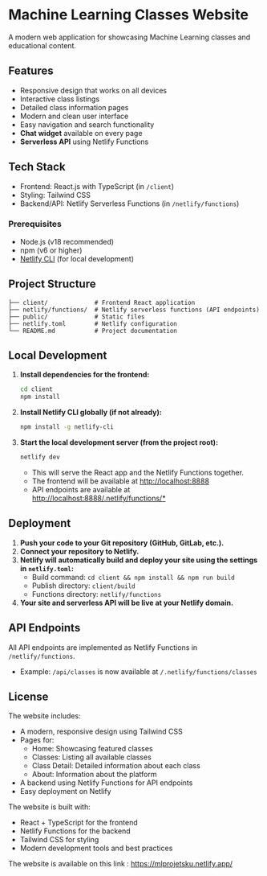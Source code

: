 # Machine Learning Classes Website

A modern web application for showcasing Machine Learning classes and educational content.

## Features

- Responsive design that works on all devices
- Interactive class listings
- Detailed class information pages
- Modern and clean user interface
- Easy navigation and search functionality
- **Chat widget** available on every page
- **Serverless API** using Netlify Functions

## Tech Stack

- Frontend: React.js with TypeScript (in `/client`)
- Styling: Tailwind CSS
- Backend/API: Netlify Serverless Functions (in `/netlify/functions`)

### Prerequisites

- Node.js (v18 recommended)
- npm (v6 or higher)
- [Netlify CLI](https://docs.netlify.com/cli/get-started/) (for local development)

## Project Structure

```
├── client/             # Frontend React application
├── netlify/functions/  # Netlify serverless functions (API endpoints)
├── public/             # Static files
├── netlify.toml        # Netlify configuration
└── README.md           # Project documentation
```

## Local Development

1. **Install dependencies for the frontend:**
   ```sh
   cd client
   npm install
   ```
2. **Install Netlify CLI globally (if not already):**
   ```sh
   npm install -g netlify-cli
   ```
3. **Start the local development server (from the project root):**
   ```sh
   netlify dev
   ```
   - This will serve the React app and the Netlify Functions together.
   - The frontend will be available at [http://localhost:8888](http://localhost:8888)
   - API endpoints are available at [http://localhost:8888/.netlify/functions/*](http://localhost:8888/.netlify/functions/*)

## Deployment

1. **Push your code to your Git repository (GitHub, GitLab, etc.).**
2. **Connect your repository to Netlify.**
3. **Netlify will automatically build and deploy your site using the settings in `netlify.toml`:**
   - Build command: `cd client && npm install && npm run build`
   - Publish directory: `client/build`
   - Functions directory: `netlify/functions`
4. **Your site and serverless API will be live at your Netlify domain.**

## API Endpoints

All API endpoints are implemented as Netlify Functions in `/netlify/functions`.

- Example: `/api/classes` is now available at `/.netlify/functions/classes`

## License

The website includes:
- A modern, responsive design using Tailwind CSS
- Pages for:
  - Home: Showcasing featured classes
  - Classes: Listing all available classes
  - Class Detail: Detailed information about each class
  - About: Information about the platform
- A backend using Netlify Functions for API endpoints
- Easy deployment on Netlify

The website is built with:
- React + TypeScript for the frontend
- Netlify Functions for the backend
- Tailwind CSS for styling
- Modern development tools and best practices

The website is available on this link : https://mlprojetsku.netlify.app/